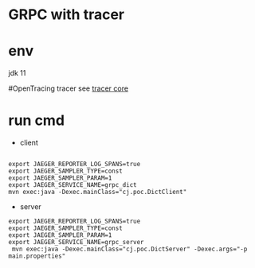 # GRPC  with tracer

# env
jdk 11


#OpenTracing tracer
see [tracer core](https://github.com/jaegertracing/jaeger-client-java/blob/master/jaeger-core/README.md)



# run cmd

- client

```

export JAEGER_REPORTER_LOG_SPANS=true
export JAEGER_SAMPLER_TYPE=const
export JAEGER_SAMPLER_PARAM=1
export JAEGER_SERVICE_NAME=grpc_dict
mvn exec:java -Dexec.mainClass="cj.poc.DictClient"
```

- server

```
export JAEGER_REPORTER_LOG_SPANS=true
export JAEGER_SAMPLER_TYPE=const
export JAEGER_SAMPLER_PARAM=1
export JAEGER_SERVICE_NAME=grpc_server
 mvn exec:java -Dexec.mainClass="cj.poc.DictServer" -Dexec.args="-p main.properties"
```


